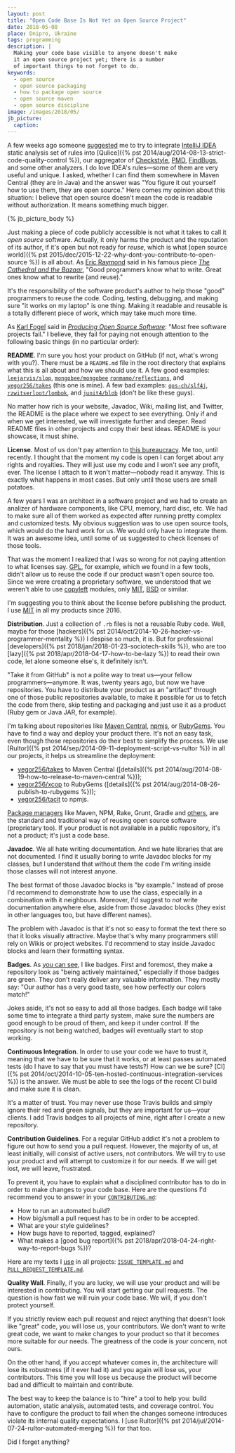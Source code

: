 ```yaml
---
layout: post
title: "Open Code Base Is Not Yet an Open Source Project"
date: 2018-05-08
place: Dnipro, Ukraine
tags: programming
description: |
  Making your code base visible to anyone doesn't make
  it an open source project yet; there is a number
  of important things to not forget to do.
keywords:
  - open source
  - open source packaging
  - how to package open source
  - open source maven
  - open source discipline
image: /images/2018/05/
jb_picture:
  caption:
---
```


A few weeks ago someone [suggested](https://www.yegor256.com/2018/04/10/learning-by-refactoring.html#comment-3865410512)
me to try to integrate [IntelliJ IDEA](https://www.jetbrains.com/idea/)
static analysis set of rules into
[Qulice]({% pst 2014/aug/2014-08-13-strict-code-quality-control %}),
our aggregator of
[Checkstyle](http://checkstyle.sourceforge.net/),
[PMD](http://pmd.sourceforge.net/),
[FindBugs](http://findbugs.sourceforge.net/),
and some other analyzers. I do love IDEA's rules&mdash;some of them are
very useful and unique. I asked, whether I can find them somewhere in
Maven Central (they are in Java) and the answer was "You figure it out yourself
how to use them, they are open source." Here comes my opinion about this
situation: I believe that open source doesn't mean the code is readable
without authorization. It means something much bigger.

<!--more-->

{% jb_picture_body %}

Just making a piece of code publicly accessible is not what it takes to call
it _open source_ software. Actually, it only harms the product and the
reputation of its author, if it's open but not ready for _reuse_, which
is what [open source world]({% pst 2015/dec/2015-12-22-why-dont-you-contribute-to-open-source %})
is all about. As [Eric Raymond](https://en.wikipedia.org/wiki/Eric_S._Raymond) said in his
famous piece [_The Cathedral and the Bazaar_](https://amzn.to/2FKF9tv),
"Good programmers know what to write. Great ones know what to rewrite (and reuse)."

It's the responsibility of the software product's author to help
those "good" programmers to reuse the code. Coding, testing, debugging,
and making sure "it works on my laptop" is one thing. Making it readable and reusable
is a totally different piece of work, which may take much more time.

As [Karl Fogel](https://en.wikipedia.org/wiki/Karl_Fogel)
said in [_Producing Open Source Software_](https://amzn.to/2jyMrrF):
"Most free software projects fail." I believe, they fail for paying
not enough attention to the following basic things (in no particular
order):

**README**.
I'm sure you host your product on GitHub (if not, what's wrong with you?).
There must be a `README.md` file in the root directory that
explains what this is all about and how we should use it.
A few good examples:
[`leejarvis/slop`](https://github.com/leejarvis/slop/blob/master/README.md),
[`mongobee/mongobee`](https://github.com/mongobee/mongobee/blob/master/README.md)
[`ronmamo/reflections`](https://github.com/ronmamo/reflections/blob/master/README.md),
and
[`yegor256/takes`](https://github.com/yegor256/takes/blob/master/README.md) (this one is mine).
A few bad examples:
[`qos-ch/slf4j`](https://github.com/qos-ch/slf4j/blob/master/README.md),
[`rzwitserloot/lombok`](https://github.com/rzwitserloot/lombok/blob/master/README), and
[`junit4/blob`](https://github.com/junit-team/junit4/blob/master/README.md) (don't be like these guys).

No matter how rich is your website, Javadoc, Wiki, mailing
list, and Twitter, the README is the place where we expect
to see everything. Only if and when we get interested, we will investigate
further and deeper. Read README files in other projects and copy
their best ideas. README is your showcase, it must shine.

**License**.
Most of us don't pay attention to [this bureaucracy](https://en.wikipedia.org/wiki/Software_license).
Me too, until recently.
I thought that the moment my code is open I can forget about any
rights and royalties. They will just use my code and I won't
see any profit, ever. The license I attach to it won't matter&mdash;nobody
read it anyway. This is exactly what happens in most cases.
But only until those users are small potatoes.

A few years I was an architect in a software project and we had to create
an analizer of hardware components, like CPU, memory, hard disc, etc. We had
to make sure all of them worked as expected after running pretty complex
and customized tests. My obvious suggestion was to use open source tools,
which would do the hard work for us. We would only have to integrate them.
It was an awesome idea, until some of us suggested to check licenses of
those tools.

That was the moment I realized that I was so wrong for not paying attention
to what licenses say. [GPL](https://en.wikipedia.org/wiki/GNU_General_Public_License),
for example, which we found in a few tools,
didn't allow us to reuse the code if our product wasn't open source too.
Since we were creating a proprietary software, we understood that we weren't able to
use [copyleft](https://en.wikipedia.org/wiki/Copyleft) modules,
only
[MIT](https://en.wikipedia.org/wiki/MIT_License),
[BSD](https://en.wikipedia.org/wiki/BSD_licenses) or similar.

I'm suggesting you to think about the license before publishing the
product. I use [MIT](https://en.wikipedia.org/wiki/MIT_License)
in all my products since 2016.

**Distribution**.
Just a collection of `.rb` files is not a reusable Ruby code. Well, maybe for
those [hackers]({% pst 2014/oct/2014-10-26-hacker-vs-programmer-mentality %})
I despise so much, it is. But for professional
[developers]({% pst 2018/jan/2018-01-23-sociotech-skills %}),
who are too [lazy]({% pst 2018/apr/2018-04-17-how-to-be-lazy %})
to read their own code, let alone someone else's,
it definitely isn't.

"Take it from GitHub" is not a polite way to treat us&mdash;your fellow programmers&mdash;anymore.
It was, twenty years ago, but now we have repositories.
You have to distribute your product as an "artifact" through one of those public
repositories available, to make it possible for us to fetch the code
from there, skip testing and packaging and just use it as a product
(Ruby gem or Java JAR, for example).

I'm talking about repositories like
[Maven Central](https://search.maven.org/),
[npmjs](https://www.npmjs.com/),
or [RubyGems](https://rubygems.org/).
You have to find a way and deploy your product there.
It's not an easy task, even though those repositories
do their best to simplify the process. We use
[Rultor]({% pst 2014/sep/2014-09-11-deployment-script-vs-rultor %}) in all our projects,
it helps us streamline the deployment:

  * [yegor256/takes](https://github.com/yegor256/takes) to Maven Central
    ([details]({% pst 2014/aug/2014-08-19-how-to-release-to-maven-central %}));
  * [yegor256/xcop](https://github.com/yegor256/xcop) to RubyGems
    ([details]({% pst 2014/aug/2014-08-26-publish-to-rubygems %}));
  * [yegor256/tacit](https://github.com/yegor256/tacit) to npmjs.

[Package managers](https://en.wikipedia.org/wiki/Package_manager)
like Maven, NPM, Rake, Grunt, Gradle and
[others](https://en.wikipedia.org/wiki/List_of_software_package_management_systems),
are the standard and traditional way of reusing open source software (proprietary too).
If your product is not available in a public repository, it's not a product;
it's just a code base.

**Javadoc**.
We all hate writing documentation. And we hate libraries that are not
documented. I find it usually boring to write Javadoc blocks for my classes,
but I understand that without them the code I'm writing inside
those classes will not interest anyone.

The best format of those Javadoc blocks is "by example." Instead of prose
I'd recommend to demonstrate how to use the class, especially in a combination
with it neighbours. Moreover, I'd suggest to _not_ write documentation
anywhere else, aside from those Javadoc blocks (they exist in other
languages too, but have different names).

The problem with Javadoc is that it's not so easy to format the text there
so that it looks visually attractive. Maybe that's why many programmers
still rely on Wikis or project websites. I'd recommend to stay inside
Javadoc blocks and learn their formatting syntax.

**Badges**.
As [you can see](https://github.com/yegor256/takes), I like badges. First and foremost,
they make a repository look as "being actively maintained," especially
if those badges are green. They don't really deliver any valuable information.
They mostly say: "Our author has a very good taste, see how perfectly
our colors match!"

Jokes aside, it's not so easy to add all those badges. Each badge will take
some time to integrate a third party system, make sure the numbers
are good enough to be proud of them, and keep it under control. If the
repository is not being watched, badges will eventually start to stop working.

**Continuous Integration**.
In order to use your code we have to trust it, meaning that we have to
be sure that it works, or at least passes automated tests (do I have to say that
you must have tests?) How can we be sure? [CI]({% pst 2014/oct/2014-10-05-ten-hosted-continuous-integration-services %})
is the answer. We must be able
to see the logs of the recent CI build and make sure it is clean.

It's a matter of trust. You may never use those Travis builds and simply
ignore their red and green signals, but they are important for us&mdash;your
clients. I add Travis badges to all projects of mine, right after I create
a new repository.

**Contribution Guidelines**.
For a regular GitHub addict it's not a problem to figure out how to
send you a pull request. However, the majority of us, at least
initially, will consist of active users, not contributors. We will try
to use your product and will attempt to customize it for our needs.
If we will get lost, we will leave, frustrated.

To prevent it, you have to explain what a disciplined contributor
has to do in order to make changes to your code base. Here are
the questions I'd recommend you to answer in your
[`CONTRIBUTING.md`](https://help.github.com/articles/setting-guidelines-for-repository-contributors/):

  * How to run an automated build?
  * How big/small a pull request has to be in order to be accepted.
  * What are your style guidelines?
  * How bugs have to reported, tagged, explained?
  * What makes a [good bug report]({% pst 2018/apr/2018-04-24-right-way-to-report-bugs %})?

Here are my texts I
[use](https://blog.github.com/2016-02-17-issue-and-pull-request-templates/) in all projects:
[`ISSUE_TEMPLATE.md`](https://github.com/yegor256/takes/blob/master/.github/ISSUE_TEMPLATE.md)
and
[`PULL_REQUEST_TEMPLATE.md`](https://github.com/yegor256/takes/blob/master/.github/PULL_REQUEST_TEMPLATE.md).

**Quality Wall**.
Finally, if you are lucky, we will use your product and will be interested
in contributing. You will start getting our pull requests. The question is how
fast we will ruin your code base. We will, if you don't protect yourself.

If you strictly review each pull request and reject anything that doesn't
look like "great" code, you will lose us, your contributors. We don't want
to write great code, we want to make changes to your product so that it
becomes more suitable for _our_ needs. The greatness of the code is _your_
concern, not ours.

On the other hand, if you accept whatever comes in, the architecture will lose its robustness
(if it ever had it) and you again will lose us, your contributors. This time
you will lose us because the product will become bad and difficult to
maintain and contribute.

The best way to keep the balance is to "hire" a tool to help you:
build automation, static analysis, automated tests, and coverage control.
You have to configure the product to fail when the changes someone
introduces violate its internal quality expectations.
I [use Rultor]({% pst 2014/jul/2014-07-24-rultor-automated-merging %}) for that too.

Did I forget anything?
